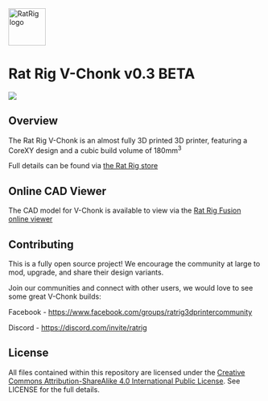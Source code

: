<a href="https://ratrig.com/">
    <img src="https://ratrig.com/media/athlete2/default/RR_Logo_White.png" alt="RatRig logo" title="RatRig" height="74" />
</a>

# Rat Rig V-Chonk v0.3 BETA
![](https://github.com/Rat-Rig/V-Chonk/raw/main/assets/v-chonk-v0.2.jpg)

## Overview
The Rat Rig V-Chonk is an almost fully 3D printed 3D printer, featuring a CoreXY design and a cubic build volume of 180mm<sup>3</sup>

Full details can be found via [the Rat Rig store](https://ratrig.com/v-chonk-configurable.html)

## Online CAD Viewer
The CAD model for V-Chonk is available to view via the [Rat Rig Fusion online viewer](https://a360.co/3J8weVQ)

## Contributing
This is a fully open source project! We encourage the community at large to mod, upgrade, and share their design variants.

Join our communities and connect with other users, we would love to see some great V-Chonk builds:

Facebook - https://www.facebook.com/groups/ratrig3dprintercommunity

Discord - https://discord.com/invite/ratrig

## License
All files contained within this repository are licensed under the [Creative Commons Attribution-ShareAlike 4.0 International Public License](https://creativecommons.org/licenses/by-sa/4.0/). See LICENSE for the full details.
